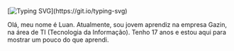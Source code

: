 [![Typing SVG](https://readme-typing-svg.demolab.com/?lines=Olá,+seja+bem+vindo!;)](https://git.io/typing-svg)

 Olá, meu nome é Luan. Atualmente, sou jovem aprendiz na empresa Gazin, na área de TI (Tecnologia da Informação). Tenho 17 anos e estou aqui para mostrar um pouco do que aprendi. 
